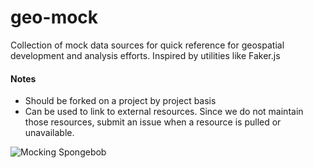 # geo-mock
Collection of mock data sources for quick reference for geospatial development and analysis efforts. Inspired by utilities like Faker.js

#### Notes
- Should be forked on a project by project basis
- Can be used to link to external resources. Since we do not maintain those resources, submit an issue when a resource is pulled or unavailable. 

![Mocking Spongebob](https://hips.hearstapps.com/hmg-prod.s3.amazonaws.com/images/mocking-spongebob-1556133078.jpg)

